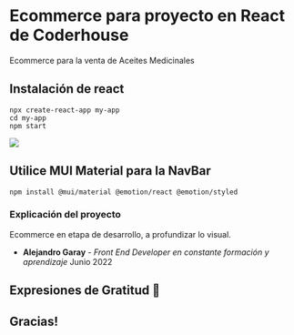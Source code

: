 # Ecommerce para proyecto en React de Coderhouse

Ecommerce para la venta de Aceites Medicinales

## Instalación de react

    npx create-react-app my-app
    cd my-app
    npm start


<img src="https://github.com/GarayAle/EcommerceCBDay/blob/master/public/MiVideo.gif">

## Utilice MUI Material para la NavBar

    npm install @mui/material @emotion/react @emotion/styled

### Explicación del proyecto
 
   Ecommerce en etapa de desarrollo, a profundizar lo visual.


* **Alejandro Garay** - *Front End Developer en constante formación y aprendizaje* Junio 2022


## Expresiones de Gratitud 🎁

## Gracias!

